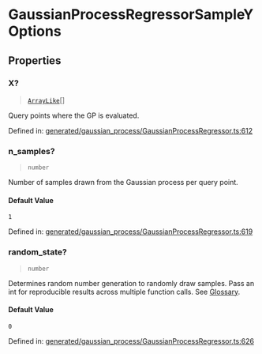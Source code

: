 # GaussianProcessRegressorSampleYOptions

## Properties

### X?

> [`ArrayLike`](../types/ArrayLike.md)[]

Query points where the GP is evaluated.

Defined in:  [generated/gaussian\_process/GaussianProcessRegressor.ts:612](https://github.com/transitive-bullshit/scikit-learn-ts/blob/92ab806/packages/sklearn/src/generated/gaussian_process/GaussianProcessRegressor.ts#L612)

### n\_samples?

> `number`

Number of samples drawn from the Gaussian process per query point.

#### Default Value

`1`

Defined in:  [generated/gaussian\_process/GaussianProcessRegressor.ts:619](https://github.com/transitive-bullshit/scikit-learn-ts/blob/92ab806/packages/sklearn/src/generated/gaussian_process/GaussianProcessRegressor.ts#L619)

### random\_state?

> `number`

Determines random number generation to randomly draw samples. Pass an int for reproducible results across multiple function calls. See [Glossary](../../glossary.html#term-random_state).

#### Default Value

`0`

Defined in:  [generated/gaussian\_process/GaussianProcessRegressor.ts:626](https://github.com/transitive-bullshit/scikit-learn-ts/blob/92ab806/packages/sklearn/src/generated/gaussian_process/GaussianProcessRegressor.ts#L626)
